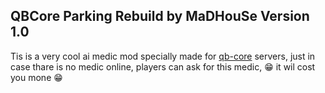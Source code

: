 ## QBCore Parking Rebuild by MaDHouSe Version 1.0
Tis is a very cool ai medic mod specially made for [qb-core](https://github.com/qbcore-framework/qb-core) servers, 
just in case thare is no medic online, players can ask for this medic, 😁 it wil cost you mone 😁